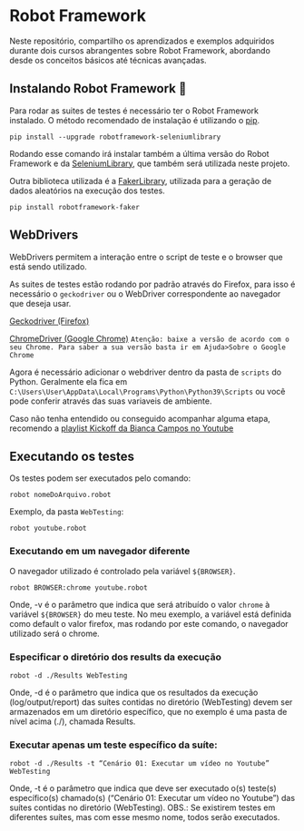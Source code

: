 # Robot Framework

Neste repositório, compartilho os aprendizados e exemplos adquiridos durante dois cursos abrangentes sobre Robot Framework, abordando desde os conceitos básicos até técnicas avançadas.

## Instalando Robot Framework 🤖
Para rodar as suites de testes é necessário ter o Robot Framework instalado.
O método recomendado de instalação é utilizando o [pip](http://pip-installer.org/).
```
pip install --upgrade robotframework-seleniumlibrary
```
Rodando esse comando irá instalar também a última versão do Robot Framework e da [SeleniumLibrary](https://robotframework.org/SeleniumLibrary/SeleniumLibrary.html), que também será utilizada neste projeto.


Outra biblioteca utilizada é a [FakerLibrary](https://github.com/MarketSquare/robotframework-faker), utilizada para a geração de dados aleatórios na execução dos testes.
```
pip install robotframework-faker
```

## WebDrivers
WebDrivers permitem a interação entre o script de teste e o browser que está sendo utilizado.

As suites de testes estão rodando por padrão através do Firefox, para isso é necessário o `geckodriver` ou o WebDriver correspondente ao navegador que deseja usar.

[Geckodriver (Firefox)](https://github.com/mozilla/geckodriver/releases/latest)

[ChromeDriver (Google Chrome)](https://chromedriver.chromium.org/downloads)
`Atenção: baixe a versão de acordo com o seu Chrome. Para saber a sua versão basta ir em Ajuda>Sobre o Google Chrome`

Agora é necessário adicionar o webdriver dentro da pasta de `scripts` do Python.
Geralmente ela fica em `C:\Users\User\AppData\Local\Programs\Python\Python39\Scripts` ou você pode conferir através das suas variaveis de ambiente.

Caso não tenha entendido ou conseguido acompanhar alguma etapa, recomendo a [playlist Kickoff da Bianca Campos no Youtube](https://www.youtube.com/watch?v=BhtyZISTFRs)

## Executando os testes
Os testes podem ser executados pelo comando:
```
robot nomeDoArquivo.robot
```
Exemplo, da pasta `WebTesting`:
```
robot youtube.robot
```

### Executando em um navegador diferente
O navegador utilizado é controlado pela variável `${BROWSER}`.
```
robot BROWSER:chrome youtube.robot
```
Onde, -v é o parâmetro que indica que será atribuído o valor `chrome` à variável `${BROWSER}` do meu teste. No meu exemplo, a variável está definida como default o valor firefox, mas rodando por este comando, o navegador utilizado será o chrome.

###  Especificar o diretório dos results da execução
```
robot -d ./Results WebTesting
```
Onde, -d é o parâmetro que indica que os resultados da execução (log/output/report) das suítes contidas no diretório (WebTesting) devem ser armazenados em um diretório específico, que no exemplo é uma pasta de nível acima (./), chamada Results.

### Executar apenas um teste específico da suíte:
```
robot -d ./Results -t “Cenário 01: Executar um vídeo no Youtube” WebTesting
```
Onde, -t é o parâmetro que indica que deve ser executado o(s) teste(s) específico(s) chamado(s) (“Cenário 01: Executar um vídeo no Youtube”) das suítes contidas no diretório (WebTesting). OBS.: Se existirem testes em diferentes suítes, mas com esse mesmo nome, todos serão executados.

